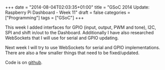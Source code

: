 +++
date = "2014-08-04T02:03:35+01:00"
title = "GSoC 2014 Update: Raspberry Pi Dashboard - Week 11"
draft = false
categories = ["Programming"]
tags = ["GSoC"]
+++

This week I added interfaces for GPIO (input, output, PWM and tone), I2C, SPI and shift in/out to the Dashboard. Additionally I have also researched WebSockets that I will use for serial and GPIO updating.

Next week I will try to use WebSockets for serial and GPIO implementations. There are also a few smaller things that need to be fixed/updated.

Code is on [github](https://github.com/matematik7/rpi-dashboard).
